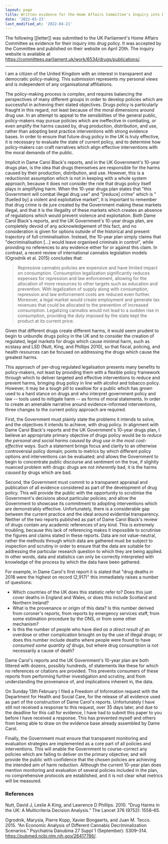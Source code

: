 ```yaml
---
layout: page
title: Written evidence for the Home Affairs Committee's Inquiry into Drug Policy
date: '2022-03-23'
last_modified_at: '2022-04-21'
---
```


The following [[letter]] was submitted to the UK Parliament's Home Affairs Committee as evidence for their inquiry into drug policy. It was accepted by the Committee and published on their website on April 20th. The inquiry website is available at <https://committees.parliament.uk/work/6534/drugs/publications/>.

-----


I am a citizen of the United Kingdom with an interest in transparent and democratic policy-making. This submission represents my personal views and is independent of any organisational affiliations.

The policy-making process is complex, and requires balancing the perspectives of many different groups in order to develop policies which are successful in achieving their stated objectives. Drugs policy is particularly fraught in this regard, not least because of the moral dimensions around drug use. In an attempt to appeal to the sensibilities of the general public, policy-makers may pursue policies which are ineffective in combating, or even amplify the harms caused by, drug production, distribution, and use, rather than adopting best practice interventions with strong evidence bases. In order to ensure that future drug policy in the UK is truly effective, it is necessary to evaluate the state of current policy, and to determine how policy-makers can craft narratives which align effective interventions with the moral demands of the public.

Implicit in Dame Carol Black's reports, and in the UK Government's 10-year drugs plan, is the idea that drugs themselves are responsible for the harms caused by their production, distribution, and use. However, this is a reductionist assumption which is not in keeping with a whole system approach, because it does not consider the role that drugs policy itself plays in amplifying harm. When the 10-year drugs plan states that "this Government will combat illegal drug use" and "[reduce] crime" which is "[fuelled by] a violent and exploitative market", it is important to remember that drug crime is de jure created by the Government making these markets illegal, and that it is the illegality of these markets which creates an absence of regulations which would prevent violence and exploitation. Both Dame Carol Black's reports, and the UK Government's 10-year drugs plan, are completely devoid of any acknowledgement of this fact, and no consideration is given for options outside of the historical and present trajectory of full criminalisation. Instead, the 10-year plan simply claims that "decriminalisation [...] would leave organised criminals in control", while providing no references to any evidence either for or against this claim. In contrast, a recent review of international cannabis legislation models (Ogrodnik et al. 2015) concludes that:

> Repressive cannabis policies are expensive and have limited impact on consumption. Consumption legalization significantly reduces expenses for repression and law enforcement, allowing for the allocation of more resources to other targets such as education and prevention. With legalization of supply along with consumption, repression and law enforcement costs are reduced even further. Moreover, a legal market would create employment and generate tax revenues that could be allocated to the prevention of increased consumption. Legalizing cannabis would not lead to a sudden rise in consumption, providing the duty imposed by the state kept the product at its current price.

Given that different drugs create different harms, it would seem prudent to begin to unbundle drugs policy in the UK and to consider the creation of regulated, legal markets for drugs which cause minimal harm, such as ecstasy and LSD (Nutt, King, and Phillips 2010), so that fiscal, policing, and health resources can be focused on addressing the drugs which cause the greatest harms.

This approach of per-drug regulated legalisation presents many benefits to policy-makers, not least by providing them with a flexible policy framework through which to deliver targeted and effective interventions to reduce and prevent harms, bringing drug policy in line with alcohol and tobacco policy. However, it may be a tough pill to swallow for a public which has grown used to a hard stance on drugs and who interpret government policy and law -- tools used to mitigate harm -- as forms of moral statements. In order to create an amenable narrative around evidence-informed interventions, three changes to the current policy approach are required.

First, the Government must plainly state the problems it intends to solve, and the objectives it intends to achieve, with drug policy. In alignment with Dame Carol Black's reports and the UK Government's 10-year drugs plan, I believe an appropriate primary objective of drugs policy would be to _reduce the personal and social harms caused by drug use in the most cost-effective ways_. Such a statement brings focus and clarity to an otherwise controversial policy domain; points to metrics by which different policy options and interventions can be evaluated; and allows the Government to begin to concentrate public discourse and sentiment on the true, if slightly nuanced problem with drugs: drugs are not _inherently_ bad, it is the harms _caused by_ drugs which are bad.

Second, the Government must commit to a transparent appraisal and publication of all evidence considered as part of the development of drug policy. This will provide the public with the opportunity to scrutinise the Government's decisions about particular policies; and allow the Government to showcase its commitment to adopting interventions which are demonstrably effective. Unfortunately, there is a considerable gap between the current practice and the ideal around evidential transparency. Neither of the two reports published as part of Dame Carol Black's review of drugs contain any academic references of any kind. This is extremely troubling, because this lack of referencing makes it impossible to scrutinise the figures and claims stated in these reports. Data are not value-neutral, rather the methods through which data are gathered must be subject to inspection and scrutiny in order to ensure that the data are suitable for addressing the particular research question to which they are being applied. In other words, data and statistics can only be correctly interpreted with knowledge of the process by which the data have been gathered.

For example, in Dame Carol's first report it is stated that "drug deaths in 2018 were the highest on record (2,917)" this immediately raises a number of questions:

* Which countries of the UK does this statistic refer to? Does this just cover deaths in England and Wales, or does this include Scotland and Northern Ireland?
* What is the provenance or origin of this data? Is this number derived from coroner's reports, from reports by emergency services staff, from some estimation procedure by the ONS, or from some other mechanism?
* Is this the number of people who have died _as a direct result of_ an overdose or other complication brought on by the use of illegal drugs; or does this number include deaths where people were found to have _consumed some quantity of_ drugs, but where drug consumption is not necessarily a cause of death?

Dame Carol's reports and the UK Government's 10-year plan are both littered with dozens, possibly hundreds, of statements like these for which no references or citations are provided. This prevents consumers of these reports from performing further investigation and scrutiny, and from understanding the provenance of, and implications inherent in, the data.

On Sunday 13th February I filed a Freedom of Information request with the Department for Health and Social Care, for the release of all evidence used as part of the construction of Dame Carol's reports. Unfortunately I have still not received a response to this request, over 35 days later, and due to the deadline for this call for evidence, I have had to submit this paper to you before I have received a response. This has prevented myself and others from being able to draw on the evidence base already assembled by Dame Carol.

Finally, the Government must ensure that transparent monitoring and evaluation strategies are implemented as a core part of all policies and interventions. This will enable the Government to course-correct any policies which are failing to deliver on the primary objective; and will provide the public with confidence that the chosen policies are achieving the intended aim of harm reduction. Although the current 10-year plan does mention monitoring and evaluation of several policies included in the plan, no comprehensive protocols are established, and it is not clear what metrics will be measured.

### References

Nutt, David J, Leslie A King, and Lawrence D Phillips. 2010. “Drug Harms in the UK: A Multicriteria Decision Analysis.” The Lancet 376 (9752): 1558–65.

Ogrodnik, Marysia, Pierre Kopp, Xavier Bongaerts, and Juan M. Tecco. 2015. “An Economic Analysis of Different Cannabis Decriminalization Scenarios.” Psychiatria Danubina 27 Suppl 1 (September): S309–314. <https://pubmed.ncbi.nlm.nih.gov/26417786/>.
